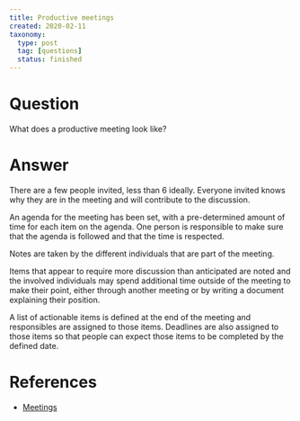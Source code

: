 ```yaml
---
title: Productive meetings
created: 2020-02-11
taxonomy:
  type: post
  tag: [questions]
  status: finished
---
```


# Question
What does a productive meeting look like?

# Answer
There are a few people invited, less than 6 ideally. Everyone invited knows why they are in the meeting and will contribute to the discussion.

An agenda for the meeting has been set, with a pre-determined amount of time for each item on the agenda. One person is responsible to make sure that the agenda is followed and that the time is respected.

Notes are taken by the different individuals that are part of the meeting.

Items that appear to require more discussion than anticipated are noted and the involved individuals may spend additional time outside of the meeting to make their point, either through another meeting or by writing a document explaining their position.

A list of actionable items is defined at the end of the meeting and responsibles are assigned to those items. Deadlines are also assigned to those items so that people can expect those items to be completed by the defined date.

# References
* [Meetings](../../../../processes/meetings/article.md)
